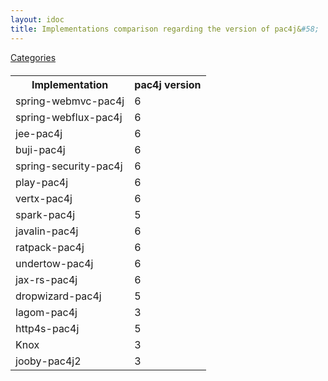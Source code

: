 ```yaml
---
layout: idoc
title: Implementations comparison regarding the version of pac4j&#58;
---
```


[<i class="fa fa-long-arrow-left fa-2x" aria-hidden="true"></i> Categories](./comparison.html)

<style>
    table {
        margin-top: 20px
    }
    table img {
        border: 0
    }
</style>


<table class="centered">
    <tr>
        <th>Implementation</th>
        <th>pac4j version</th>
    </tr>
    <tr>
        <td>spring-webmvc-pac4j</td>
        <td>6</td>
    </tr>
    <tr>
        <td>spring-webflux-pac4j</td>
        <td>6</td>
    </tr>
    <tr>
        <td>jee-pac4j</td>
        <td>6</td>
    </tr>
    <tr>
        <td>buji-pac4j</td>
        <td>6</td>
    </tr>
    <tr>
        <td>spring-security-pac4j</td>
        <td>6</td>
    </tr>
    <tr>
        <td>play-pac4j</td>
        <td>6</td>
    </tr>
    <tr>
        <td>vertx-pac4j</td>
        <td>6</td>
    </tr>
    <tr>
        <td>spark-pac4j</td>
        <td>5</td>
    </tr>
    <tr>
        <td>javalin-pac4j</td>
        <td>6</td>
    </tr>
    <tr>
        <td>ratpack-pac4j</td>
        <td>6</td>
    </tr>
    <tr>
        <td>undertow-pac4j</td>
        <td>6</td>
    </tr>
    <tr>
        <td>jax-rs-pac4j</td>
        <td>6</td>
    </tr>
    <tr>
        <td>dropwizard-pac4j</td>
        <td>5</td>
    </tr>
    <tr>
        <td>lagom-pac4j</td>
        <td>3</td>
    </tr>
    <tr>
        <td>http4s-pac4j</td>
        <td>5</td>
    </tr>
    <tr>
        <td>Knox</td>
        <td>3</td>
    </tr>
    <tr>
        <td>jooby-pac4j2</td>
        <td>3</td>
    </tr>
</table>
